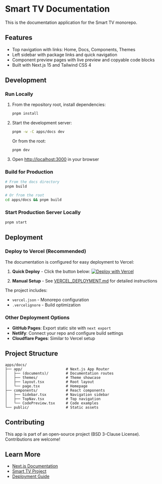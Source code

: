 # Smart TV Documentation

This is the documentation application for the Smart TV monorepo.

## Features

- Top navigation with links: Home, Docs, Components, Themes
- Left sidebar with package links and quick navigation
- Component preview pages with live preview and copyable code blocks
- Built with Next.js 15 and Tailwind CSS 4

## Development

### Run Locally

1. From the repository root, install dependencies:

   ```bash
   pnpm install
   ```

2. Start the development server:

   ```bash
   pnpm -w -C apps/docs dev
   ```

   Or from the root:

   ```bash
   pnpm dev
   ```

3. Open [http://localhost:3000](http://localhost:3000) in your browser

### Build for Production

```bash
# From the docs directory
pnpm build

# Or from the root
cd apps/docs && pnpm build
```

### Start Production Server Locally

```bash
pnpm start
```

## Deployment

### Deploy to Vercel (Recommended)

The documentation is configured for easy deployment to Vercel:

1. **Quick Deploy** - Click the button below:
   [![Deploy with Vercel](https://vercel.com/button)](https://vercel.com/new/clone?repository-url=https://github.com/smarttv-dev/smart-tv)

2. **Manual Setup** - See [VERCEL_DEPLOYMENT.md](../../VERCEL_DEPLOYMENT.md) for detailed instructions

The project includes:

- `vercel.json` - Monorepo configuration
- `.vercelignore` - Build optimization

### Other Deployment Options

- **GitHub Pages**: Export static site with `next export`
- **Netlify**: Connect your repo and configure build settings
- **Cloudflare Pages**: Similar to Vercel setup

## Project Structure

```
apps/docs/
├── app/                    # Next.js App Router
│   ├── (documents)/        # Documentation routes
│   ├── themes/             # Theme showcase
│   ├── layout.tsx          # Root layout
│   └── page.tsx            # Homepage
├── components/             # React components
│   ├── Sidebar.tsx         # Navigation sidebar
│   ├── TopNav.tsx          # Top navigation
│   └── CodePreview.tsx     # Code examples
└── public/                 # Static assets
```

## Contributing

This app is part of an open-source project (BSD 3-Clause License). Contributions are welcome!

## Learn More

- [Next.js Documentation](https://nextjs.org/docs)
- [Smart TV Project](../../README.md)
- [Deployment Guide](../../VERCEL_DEPLOYMENT.md)
